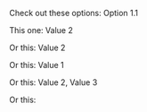 Check out these options: Option 1.1

This one: Value 2

Or this: Value 2

Or this: Value 1

Or this: Value 2, Value 3

Or this:

